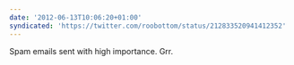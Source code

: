 ```yaml
---
date: '2012-06-13T10:06:20+01:00'
syndicated: 'https://twitter.com/roobottom/status/212833520941412352'
---
```

Spam emails sent with high importance. Grr.
